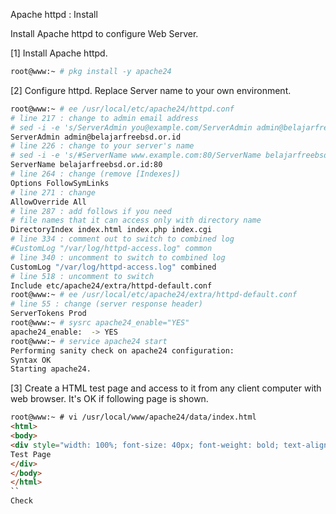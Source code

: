Apache httpd : Install
 	
Install Apache httpd to configure Web Server.

[1]	Install Apache httpd.
```sh
root@www:~ # pkg install -y apache24
```
[2]	Configure httpd. Replace Server name to your own environment.
```sh
root@www:~ # ee /usr/local/etc/apache24/httpd.conf
# line 217 : change to admin email address
# sed -i -e 's/ServerAdmin you@example.com/ServerAdmin admin@belajarfreebsd.or.id/g' /usr/local/etc/apache24/httpd.conf
ServerAdmin admin@belajarfreebsd.or.id
# line 226 : change to your server's name
# sed -i -e 's/#ServerName www.example.com:80/ServerName belajarfreebsd.or.id:80/g' /usr/local/etc/apache24/httpd.conf
ServerName belajarfreebsd.or.id:80
# line 264 : change (remove [Indexes])
Options FollowSymLinks
# line 271 : change
AllowOverride All
# line 287 : add follows if you need
# file names that it can access only with directory name
DirectoryIndex index.html index.php index.cgi
# line 334 : comment out to switch to combined log
#CustomLog "/var/log/httpd-access.log" common
# line 340 : uncomment to switch to combined log
CustomLog "/var/log/httpd-access.log" combined
# line 518 : uncomment to switch
Include etc/apache24/extra/httpd-default.conf
root@www:~ # ee /usr/local/etc/apache24/extra/httpd-default.conf
# line 55 : change (server response header)
ServerTokens Prod
root@www:~ # sysrc apache24_enable="YES"
apache24_enable:  -> YES
root@www:~ # service apache24 start
Performing sanity check on apache24 configuration:
Syntax OK
Starting apache24.
```
[3]	Create a HTML test page and access to it from any client computer with web browser. It's OK if following page is shown.
```html
root@www:~ # vi /usr/local/www/apache24/data/index.html
<html>
<body>
<div style="width: 100%; font-size: 40px; font-weight: bold; text-align: center;">
Test Page
</div>
</body>
</html>
``
Check 